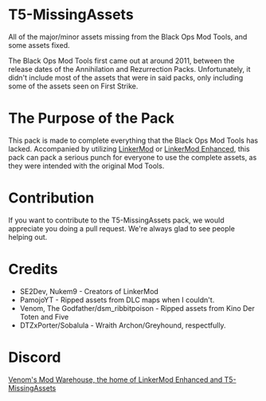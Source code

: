 # T5-MissingAssets
All of the major/minor assets missing from the Black Ops Mod Tools, and some assets fixed.

The Black Ops Mod Tools first came out at around 2011, between the release dates of the Annihilation and Rezurrection Packs. Unfortunately, it didn't include most of the assets that were in said packs, only including some of the assets seen on First Strike.

# The Purpose of the Pack
This pack is made to complete everything that the Black Ops Mod Tools has lacked. Accompanied by utilizing [LinkerMod](https://github.com/Nukem9/LinkerMod) or [LinkerMod Enhanced](https://github.com/ribbitpoison/LinkerMod-Enhanced), this pack can pack a serious punch for everyone to use the complete assets, as they were intended with the original Mod Tools.

# Contribution
If you want to contribute to the T5-MissingAssets pack, we would appreciate you doing a pull request. We're always glad to see people helping out.

# Credits
- SE2Dev, Nukem9 - Creators of LinkerMod
- PamojoYT - Ripped assets from DLC maps when I couldn't.
- Venom, The Godfather/dsm_ribbitpoison - Ripped assets from Kino Der Toten and Five
- DTZxPorter/Sobalula - Wraith Archon/Greyhound, respectfully.

# Discord
[Venom's Mod Warehouse, the home of LinkerMod Enhanced and T5-MissingAssets](https://discord.gg/NSsYXecFxf)
